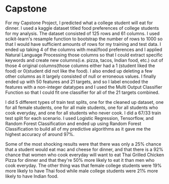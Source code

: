 # Capstone
  For my Capstone Project, I predicted what a college student will eat for dinner. I used a kaggle dataset titled food preferences 
of college students for my analysis. The dataset consisted of 125 rows and 61 columns. I used scikit-learn's resample function to 
bootstrap the number of rows to 1000 so that I would have sufficient amounts of rows for my training and test data. I ended up taking
4 of the columns with meal/food preferences and I applied Natural Language Processing those columns so that I could extract specific
keywords and create new columns(i.e. pizza, tacos, Indian food, etc.) out of those 4 original columns(those columns either had a 1
(student liked the food) or 0(student did not like the food). I also ended up deleting a few other columns as it largely consisted of
null or erroneous values. I finally ended up with 50 features and 21 targets, and so I label encoded the features with a non-integer
datatypes and I used the Multi Output Classifier Function so that I could fit one classifier for all of the 21 targets combined.

  I did 5 different types of train test splits, one for the cleaned up dataset, one for all female students, one for all male students, 
one for all students who cook everyday, and one for all students who never cook. I did a 67/33 train test split for each scenario. I used
Logistic Regression, Tensorflow, and Random Forest Classification and ended up using Random Forest Classification to build all of my 
predictive algorithms as it gave me the highest accuracy of around 97%. 

  Some of the most shocking results were that there was only a 25% chance that a student would eat mac and cheese for dinner, and that 
there is a 92% chance that women who cook everyday will want to eat Thai Grilled Chicken Pizza for dinner and that they're 50% more 
likely to eat it than men who cook everyday. The other thing was that female college students were 19% more likely to have Thai food 
while male college students were 21% more likely to have Indian food. 
